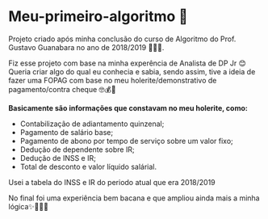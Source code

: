 # Meu-primeiro-algoritmo 🧩
Projeto criado após minha conclusão do curso de Algoritmo do Prof. Gustavo Guanabara no ano de 2018/2019 👩🏻‍💻.

Fiz esse projeto com base na minha experência de Analista de DP Jr 😊
Queria criar algo do qual eu conhecia e sabia, sendo assim, tive a ideia de fazer uma FOPAG com base no meu holerite/demonstrativo de pagamento/contra cheque 🤓💰💸

**Basicamente são informações que constavam no meu holerite, como:**
- Contabilização de adiantamento quinzenal;
- Pagamento de salário base;
- Pagamento de abono por tempo de serviço sobre um valor fixo;
- Dedução de dependente sobre IR;
- Dedução de INSS e IR;
- Total de desconto e valor líquido salárial.

Usei a tabela do INSS e IR do periodo atual que era 2018/2019

No final foi uma experiência bem bacana e que ampliou ainda mais a minha lógica✨💫🤩🥳
